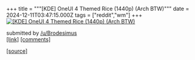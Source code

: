 +++
title = """[KDE] OneUI 4 Themed Rice (1440p) (Arch BTW)"""
date = 2024-12-11T03:47:15.000Z
tags = ["reddit","wm"]
+++
[![[KDE] OneUI 4 Themed Rice (1440p) (Arch BTW)](https://preview.redd.it/t6ss0xsl556e1.png?width=640&crop=smart&auto=webp&s=42c0fd0f7e12c8a07f6260af6fc47f2cf98e97ee "[KDE] OneUI 4 Themed Rice (1440p) (Arch BTW)")](https://www.reddit.com/r/unixporn/comments/1hbkptl/kde_oneui_4_themed_rice_1440p_arch_btw/)

submitted by [/u/Brodesimus](https://www.reddit.com/user/Brodesimus)  
[\[link\]](https://i.redd.it/t6ss0xsl556e1.png) [\[comments\]](https://www.reddit.com/r/unixporn/comments/1hbkptl/kde_oneui_4_themed_rice_1440p_arch_btw/)

[[source]](https://www.reddit.com/r/unixporn/comments/1hbkptl/kde_oneui_4_themed_rice_1440p_arch_btw/)
